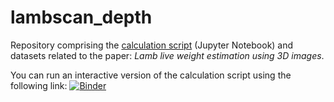 # lambscan_depth
Repository comprising the [calculation script](https://nbviewer.jupyter.org/github/ULE-Informatica/lambscan-depth-unizar-ule/blob/master/scripts/sex_and_weight_model.ipynb) (Jupyter Notebook) and datasets related to the paper: _Lamb live weight estimation using 3D images_.

You can run an interactive version of the calculation script using the following link: [![Binder](https://mybinder.org/badge_logo.svg)](https://mybinder.org/v2/gh/ULE-Informatica/lambscan-depth-unizar-ule/master)

